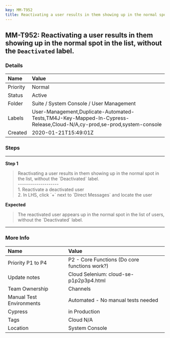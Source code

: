 ```yaml
---
key: MM-T952
title: Reactivating a user results in them showing up in the normal spot in the list, without the `Deactivated` label.
---
```


## MM-T952: Reactivating a user results in them showing up in the normal spot in the list, without the `Deactivated` label.

### Details

| Name     | Value                                                                                                                 |
| :------- | :-------------------------------------------------------------------------------------------------------------------- |
| Priority | Normal                                                                                                                |
| Status   | Active                                                                                                                |
| Folder   | Suite / System Console / User Management                                                                              |
| Labels   | User-Management,Duplicate-Automated-Tests,TM4J-Key-Mapped-In-Cypress-Release,Cloud-N/A,cy-prod,se-prod,system-console |
| Created  | 2020-01-21T15:49:01Z                                                                                                  |

### Steps

<hr/>

**Step 1**

> <article>Reactivating a user results in them showing up in the normal spot in the list, without the `Deactivated` label.<br>--------------------<br>1. Reactivate a deactivated user<br>2. In LHS, click `+` next to `Direct Messages` and locate the user</article>

**Expected**

> <article>The reactivated user appears up in the normal spot in the list of users, without the `Deactivated` label.</article>

<hr/>

### More Info

| Name                     | Value                                         |
| :----------------------- | :-------------------------------------------- |
| Priority P1 to P4        | P2 - Core Functions (Do core functions work?) |
| Update notes             | Cloud Selenium: cloud-se-p1p2p3p4.html        |
| Team Ownership           | Channels                                      |
| Manual Test Environments | Automated - No manual tests needed            |
| Cypress                  | in Production                                 |
| Tags                     | Cloud N/A                                     |
| Location                 | System Console                                |
